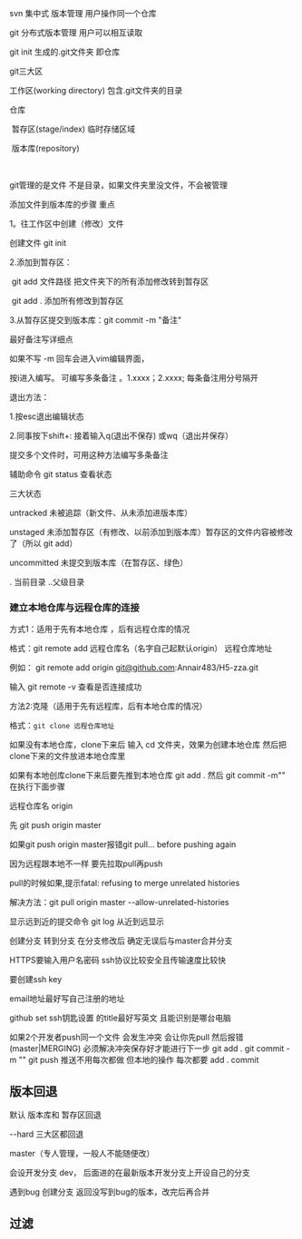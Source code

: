 svn 集中式 版本管理   用户操作同一个仓库

git 分布式版本管理       用户可以相互读取



git init 生成的.git文件夹  即仓库

git三大区

工作区(working directory)   包含.git文件夹的目录

仓库

​	暂存区(stage/index)  临时存储区域

​	版本库(repository)

​	

git管理的是文件 不是目录，如果文件夹里没文件，不会被管理



添加文件到版本库的步骤   重点

1。往工作区中创建（修改）文件

创建文件 git init

2.添加到暂存区：

​	git add  文件路径  	把文件夹下的所有添加修改转到暂存区

​	git add . 		添加所有修改到暂存区

3.从暂存区提交到版本库：git commit -m "备注"

最好备注写详细点



如果不写 -m  回车会进入vim编辑界面，

 按i进入编写。 可编写多条备注   。1.xxxx；2.xxxx;   每条备注用分号隔开

退出方法：

1.按esc退出编辑状态

2.同事按下shift+:   接着输入q(退出不保存) 或wq（退出并保存）

提交多个文件时，可用这种方法编写多条备注



辅助命令 git status 查看状态

三大状态

untracked 未被追踪（新文件、从未添加进版本库）

unstaged  未添加暂存区（有修改、以前添加到版本库）暂存区的文件内容被修改了（所以 git add）

uncommitted  	未提交到版本库（在暂存区、绿色）

.  当前目录 	..父级目录

### 建立本地仓库与远程仓库的连接

方式1：适用于先有本地仓库 ，后有远程仓库的情况

格式：git remote add 远程仓库名（名字自己起默认origin） 远程仓库地址

例如： git remote add origin git@github.com:Annair483/H5-zza.git

输入  git remote -v  查看是否连接成功

方法2:克隆（适用于先有远程库，后有本地仓库的情况）

格式：`git clone 远程仓库地址`

如果没有本地仓库，clone下来后 输入  cd 文件夹，效果为创建本地仓库 然后把clone下来的文件放进本地仓库里

如果有本地创库clone下来后要先推到本地仓库 git add .  然后 git commit -m""  在执行下面步骤



远程仓库名 origin



先 git push origin master 

如果git push origin master报错git pull...  before pushing again

因为远程跟本地不一样 要先拉取pull再push

pull的时候如果,提示fatal: refusing to merge unrelated histories 

解决方法：git pull origin master --allow-unrelated-histories



显示远到近的提交命令 git  log  从近到远显示



创建分支  转到分支  在分支修改后   确定无误后与master合并分支



HTTPS要输入用户名密码  ssh协议比较安全且传输速度比较快

要创建ssh key

email地址最好写自己注册的地址

github set  ssh钥匙设置  的title最好写英文  且能识别是哪台电脑

如果2个开发者push同一个文件 会发生冲突 会让你先pull  然后报错  (master|MERGING)  必须解决冲突保存好才能进行下一步 git add .   git commit -m ""    git push  推送不用每次都做  但本地的操作 每次都要 add .   commit



## 版本回退

默认  版本库和 暂存区回退

--hard 三大区都回退

master（专人管理，一般人不能随便改）

会设开发分支 dev，  后面进的在最新版本开发分支上开设自己的分支

遇到bug 创建分支 返回没写到bug的版本，改完后再合并



## 过滤



